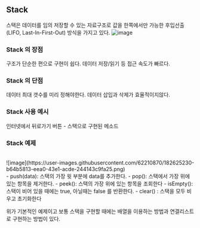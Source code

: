 

## Stack
스택은 데이터를 임의 저장할 수 있는 자료구조로 값을 한쪽에서만 가능한 후입선출(LIFO, Last-In-First-Out) 방식을 가지고 있다.
![image](https://user-images.githubusercontent.com/62210870/182622365-20815091-0fcb-4252-83e8-10713d5666d5.png)
<br>

### Stack 의 장점
구조가 단순한 편으로 구현이 쉽다. 
데이터 저장/읽기 등 접근 속도가 빠르다.
<br>

### Stack 의 단점
데이터 최대 갯수를 미리 정해야한다.
데이터 삽입과 삭제가 효율적이지않다.
<br>

### Stack 사용 예시
인터넷에서 뒤로가기 버튼 - 스택으로 구현된 메소드
<br>

### Stack 예제
<br>
![image](https://user-images.githubusercontent.com/62210870/182625230-b64b5813-eea0-43e1-acde-244143c9fa25.png)
<br>
-&nbsp;push(data):  스택의 가장 윗 부분에 data를 추가한다.
-&nbsp;pop(): 스택에서 가장 위에 있는 항목을 제거한다.
-&nbsp;peek(): 스택의 가장 위에 있는 항목을 조회한다
-&nbsp;isEmpty(): 스택이 비어 있을 때에는 true, 아닐때는 false 를 반환한다.
-&nbsp;clear() : 스택을 모두 비우고 초기화한다

위가 기본적인 예제이고 보통 스택을 구현할 때에는 배열을 이용하는 방법과 연결리스트로 구현하는 방법이 있다.
